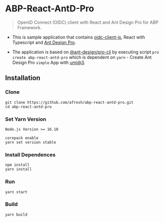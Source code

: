 # ABP-React-AntD-Pro

> OpenID Connect (OIDC) client with React and Ant Design Pro for ABP Framework.

- This is sample application that contains [oidc-client-js](https://github.com/IdentityModel/oidc-client-js), React with Typescript and [Ant Design Pro](https://github.com/ant-design/ant-design-pro).

- The application is based on [@ant-design/pro-cli](https://pro.ant.design/docs/getting-started/) by executing script `pro create abp-react-antd-pro` which is dependent on `yarn` - Create Ant Design Pro `simple` App with [umi@3](https://v3.umijs.org/zh-CN).

## Installation

### Clone

```shell
git clone https://github.com/afresh/abp-react-antd-pro.git
cd abp-react-antd-pro
```

### Set Yarn Version

`Node.js Version >= 16.10`

```shell
corepack enable
yarn set version stable
```

### Install Dependences

```shell
npm install
yarn install
```

### Run

```shell
yarn start
```

### Build

```shell
yarn build
```
